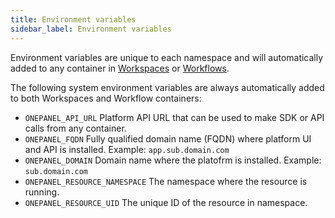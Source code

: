 ```yaml
---
title: Environment variables
sidebar_label: Environment variables
---
```


Environment variables are unique to each namespace and will automatically added to any container in [Workspaces](/docs/getting-started/concepts/workspaces) or [Workflows](/docs/getting-started/concepts/workflows).

The following system environment variables are always automatically added to both Workspaces and Workflow containers:

- `ONEPANEL_API_URL` Platform API URL that can be used to make SDK or API calls from any container.
- `ONEPANEL_FQDN` Fully qualified domain name (FQDN) where platform UI and API is installed. Example: `app.sub.domain.com`
- `ONEPANEL_DOMAIN` Domain name where the platofrm is installed. Example: `sub.domain.com`
- `ONEPANEL_RESOURCE_NAMESPACE` The namespace where the resource is running.
- `ONEPANEL_RESOURCE_UID` The unique ID of the resource in namespace.
